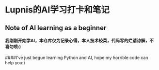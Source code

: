 # Lupnis的AI学习打卡和笔记
## Note of AI learning as a beginner
#### 我刚刚开始学AI，本仓库仅为记录心得，本人技术较菜，代码写的烂请谅解，不喜勿喷:)
####I've just begun learning Python and AI, hope my horrible code can help you:)
